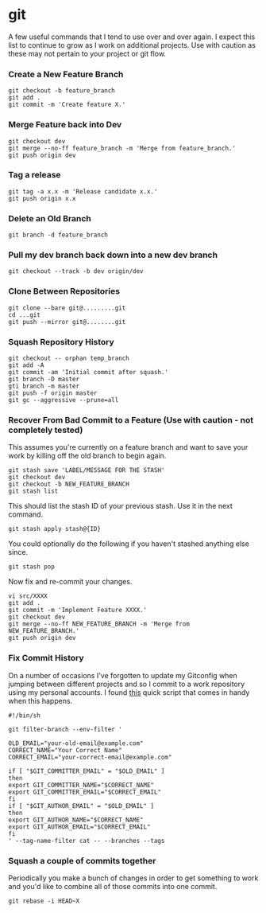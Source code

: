 # git
A few useful commands that I tend to use over and over again. I expect this list to continue to grow as I work on additional projects. Use with caution as these may not pertain to your project or git flow.

### Create a New Feature Branch
```git
git checkout -b feature_branch
git add .
git commit -m 'Create feature X.'
```
### Merge Feature back into Dev
```git
git checkout dev
git merge --no-ff feature_branch -m 'Merge from feature_branch.'
git push origin dev
```

### Tag a release
```git
git tag -a x.x -m 'Release candidate x.x.'
git push origin x.x
```

### Delete an Old Branch
```git
git branch -d feature_branch
```

### Pull my dev branch back down into a new dev branch
```git
git checkout --track -b dev origin/dev
```

### Clone Between Repositories
```git
git clone --bare git@.........git
cd ...git
git push --mirror git@........git
```

### Squash Repository History
```git
git checkout -- orphan temp_branch
git add -A
git commit -am 'Initial commit after squash.'
git branch -D master
gti branch -m master
git push -f origin master
git gc --aggressive --prune=all
```

### Recover From Bad Commit to a Feature (Use with caution - not completely tested)
This assumes you're currently on a feature branch and want to save your work by killing off the old branch to begin again.
```git
git stash save 'LABEL/MESSAGE FOR THE STASH'
git checkout dev
git checkout -b NEW_FEATURE_BRANCH
git stash list
```
This should list the stash ID of your previous stash.  Use it in the next command.
```git
git stash apply stash@{ID}
```
You could optionally do the following if you haven't stashed anything else since.
```git
git stash pop
```
Now fix and re-commit your changes.
```git
vi src/XXXX
git add .
git commit -m 'Implement Feature XXXX.'
git checkout dev
git merge --no-ff NEW_FEATURE_BRANCH -m 'Merge from NEW_FEATURE_BRANCH.'
git push origin dev
```


### Fix Commit History
On a number of occasions I've forgotten to update my Gitconfig when jumping between different projects and so I commit to a work repository using my personal accounts.  I found [this](https://help.github.com/en/github/using-git/changing-author-info) quick script that comes in handy when this happens.

```
#!/bin/sh

git filter-branch --env-filter '

OLD_EMAIL="your-old-email@example.com"
CORRECT_NAME="Your Correct Name"
CORRECT_EMAIL="your-correct-email@example.com"

if [ "$GIT_COMMITTER_EMAIL" = "$OLD_EMAIL" ]
then
export GIT_COMMITTER_NAME="$CORRECT_NAME"
export GIT_COMMITTER_EMAIL="$CORRECT_EMAIL"
fi
if [ "$GIT_AUTHOR_EMAIL" = "$OLD_EMAIL" ]
then
export GIT_AUTHOR_NAME="$CORRECT_NAME"
export GIT_AUTHOR_EMAIL="$CORRECT_EMAIL"
fi
' --tag-name-filter cat -- --branches --tags
```

### Squash a couple of commits together
Periodically you make a bunch of changes in order to get something to work and you'd like to combine all of those commits into one commit.

```
git rebase -i HEAD~X
```
